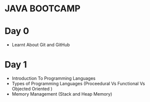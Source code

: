 # JAVA BOOTCAMP
# Day 0
 * Learnt About Git and GitHub
# Day 1
 * Introduction To Programming Languages
 * Types of Programming Languages (Proceedural Vs Functional Vs Objected Oriented )
 * Memory Management (Stack and Heap Memory)
 
